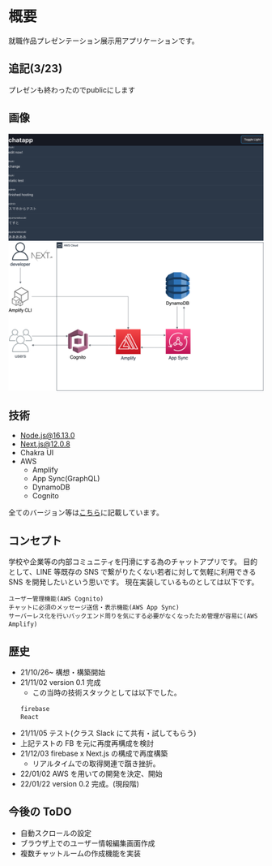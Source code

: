 # 概要

就職作品プレゼンテーション展示用アプリケーションです。

## 追記(3/23)
プレゼンも終わったのでpublicにします

## 画像
![スクショ](./screen/chat_dark.png)
![アーキテクチャ](./screen/architecture.png)

## 技術

- Node.js@16.13.0
- Next.js@12.0.8
- Chakra UI
- AWS
  - Amplify
  - App Sync(GraphQL)
  - DynamoDB
  - Cognito

全てのバージョン等は[こちら](./package.json)に記載しています。

## コンセプト

学校や企業等の内部コミュニティを円滑にする為のチャットアプリです。
目的として、LINE 等既存の SNS で繋がりたくない若者に対して気軽に利用できる SNS を開発したいという思いです。
現在実装しているものとしては以下です。

```
ユーザー管理機能(AWS Cognito)
チャットに必須のメッセージ送信・表示機能(AWS App Sync)
サーバーレス化を行いバックエンド周りを気にする必要がなくなったため管理が容易に(AWS Amplify)
```

## 歴史

- 21/10/26~ 構想・構築開始
- 21/11/02 version 0.1 完成
  - この当時の技術スタックとしては以下でした。
  ```
  firebase
  React
  ```
- 21/11/05 テスト(クラス Slack にて共有・試してもらう)
- 上記テストの FB を元に再度再構成を検討
- 21/12/03 firebase x Next.js の構成で再度構築
  - リアルタイムでの取得関連で躓き挫折。
- 22/01/02 AWS を用いての開発を決定、開始
- 22/01/22 version 0.2 完成。(現段階)

## 今後の ToDO

- 自動スクロールの設定
- ブラウザ上でのユーザー情報編集画面作成
- 複数チャットルームの作成機能を実装
